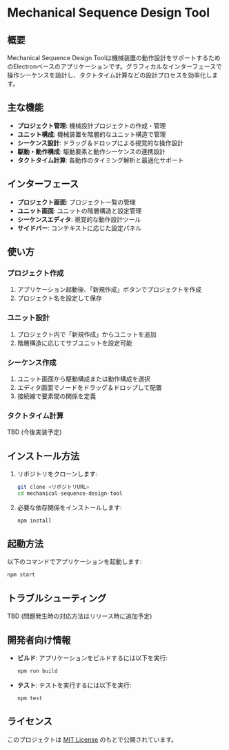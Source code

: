 # Mechanical Sequence Design Tool

## 概要

Mechanical Sequence Design Toolは機械装置の動作設計をサポートするためのElectronベースのアプリケーションです。グラフィカルなインターフェースで操作シーケンスを設計し、タクトタイム計算などの設計プロセスを効率化します。

## 主な機能

- **プロジェクト管理**: 機械設計プロジェクトの作成・管理
- **ユニット構成**: 機械装置を階層的なユニット構造で管理
- **シーケンス設計**: ドラッグ＆ドロップによる視覚的な操作設計
- **駆動・動作構成**: 駆動要素と動作シーケンスの連携設計
- **タクトタイム計算**: 各動作のタイミング解析と最適化サポート

## インターフェース

- **プロジェクト画面**: プロジェクト一覧の管理
- **ユニット画面**: ユニットの階層構造と設定管理
- **シーケンスエディタ**: 視覚的な動作設計ツール
- **サイドバー**: コンテキストに応じた設定パネル

## 使い方

### プロジェクト作成

1. アプリケーション起動後、「新規作成」ボタンでプロジェクトを作成
2. プロジェクト名を設定して保存

### ユニット設計

1. プロジェクト内で「新規作成」からユニットを追加
2. 階層構造に応じてサブユニットを設定可能

### シーケンス作成

1. ユニット画面から駆動構成または動作構成を選択
2. エディタ画面でノードをドラッグ＆ドロップして配置
3. 接続線で要素間の関係を定義

### タクトタイム計算

TBD (今後実装予定)

## インストール方法

1. リポジトリをクローンします:
   ```bash
   git clone <リポジトリURL>
   cd mechanical-sequence-design-tool
   ```
2. 必要な依存関係をインストールします:
   ```bash
   npm install
   ```

## 起動方法

以下のコマンドでアプリケーションを起動します:

```bash
npm start
```

## トラブルシューティング

TBD (問題発生時の対応方法はリリース時に追加予定)

## 開発者向け情報

- **ビルド**: アプリケーションをビルドするには以下を実行:
  ```bash
  npm run build
  ```
- **テスト**: テストを実行するには以下を実行:
  ```bash
  npm test
  ```

## ライセンス

このプロジェクトは [MIT License](./LICENSE) のもとで公開されています。
